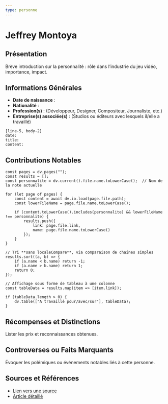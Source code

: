 ```yaml
---
type: personne
---
```


# Jeffrey Montoya

## Présentation
Brève introduction sur la personnalité : rôle dans l’industrie du jeu vidéo, importance, impact.

## Informations Générales
- **Date de naissance** :  
- **Nationalité** :  
- **Profession(s)** : (Développeur, Designer, Compositeur, Journaliste, etc.)  
- **Entreprise(s) associée(s)** : (Studios ou éditeurs avec lesquels il/elle a travaillé)  

```timeline-labeled
[line-5, body-2]
date:  
title: 
content:
```


## Contributions Notables

```dataviewjs
const pages = dv.pages("");
const results = [];
const personnalite = dv.current().file.name.toLowerCase();  // Nom de la note actuelle

for (let page of pages) {
    const content = await dv.io.load(page.file.path);
    const lowerFileName = page.file.name.toLowerCase();

    if (content.toLowerCase().includes(personnalite) && lowerFileName !== personnalite) {
        results.push({
            link: page.file.link,
            name: page.file.name.toLowerCase()
        });
    }
}

// Tri **sans localeCompare**, via comparaison de chaînes simples
results.sort((a, b) => {
    if (a.name < b.name) return -1;
    if (a.name > b.name) return 1;
    return 0;
});

// Affichage sous forme de tableau à une colonne
const tableData = results.map(item => [item.link]);

if (tableData.length > 0) {
    dv.table(["A travaillé pour/avec/sur"], tableData);
}

```

## Récompenses et Distinctions
Lister les prix et reconnaissances obtenues.

## Controverses ou Faits Marquants
Évoquer les polémiques ou événements notables liés à cette personne.

## Sources et Références
- [Lien vers une source](#)
- [Article détaillé](#)
